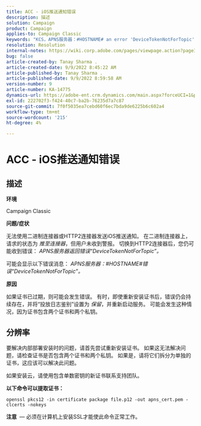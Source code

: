 ```yaml
---
title: ACC - iOS推送通知错误
description: 描述
solution: Campaign
product: Campaign
applies-to: Campaign Classic
keywords: "KCS，APNS服务器：#HOSTNAME# an error 'DeviceTokenNotForTopic'"
resolution: Resolution
internal-notes: https://wiki.corp.adobe.com/pages/viewpage.action?pageId=1334124733
bug: false
article-created-by: Tanay Sharma .
article-created-date: 9/9/2022 8:45:22 AM
article-published-by: Tanay Sharma .
article-published-date: 9/9/2022 8:59:58 AM
version-number: 9
article-number: KA-14775
dynamics-url: https://adobe-ent.crm.dynamics.com/main.aspx?forceUCI=1&pagetype=entityrecord&etn=knowledgearticle&id=77b943bc-1b30-ed11-9db1-002248086735
exl-id: 222702f3-f424-40c7-ba2b-76235d7a7c87
source-git-commit: 7f0f5035ea7cebd60f6ec7bda9de6225b6c602a4
workflow-type: tm+mt
source-wordcount: '215'
ht-degree: 4%

---
```


# ACC - iOS推送通知错误

## 描述




<b>环境</b>



Campaign Classic



<b>问题/症状</b>



无法使用二进制连接器或HTTP2连接器发送iOS推送通知。 在二进制连接器上，请求的状态为 *推至连接器*，但用户未收到警报。 切换到HTTP2连接器后，您仍可能收到错误： *APNS服务器返回错误“DeviceTokenNotForTopic”。*



可能会显示以下错误消息： *APNS服务器：#HOSTNAME#错误“DeviceTokenNotForTopic”。*



<b>原因</b>



如果证书已过期，则可能会发生错误。 有时，即使重新安装证书后，错误仍会持续存在，并将“投放日志鉴别”设置为 *保留*，并重新启动服务。 可能会发生这种情况，因为证书包含两个证书和两个私钥。










## 分辨率


要解决内部部署安装时的问题，请首先尝试重新安装证书。 如果这无法解决问题，请检查证书是否包含两个证书和两个私钥。 如果是，请将它们拆分为单独的证书，这应该可以解决此问题。

如果安装云，请使用包含单数密钥的新证书联系支持团队。



<b>以下命令可以提取证书：</b>

```
openssl pkcs12 -in certificate package file.p12 -out apns_cert.pem -clcerts -nokeys
```




<b>注意 </b> — 必须在计算机上安装SSL才能使此命令正常工作。
